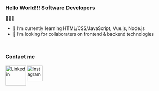 ### Hello World!!! Software Developers
👋👋👋


- 🌱 I’m currently learning HTML/CSS/JavaScript, Vue.js, Node.js
- 👯 I’m looking for collaboraters on frontend & backend technologies

<div>
  <br/>
  <h3 align="left">Contact me</h3>
  <a href="https://www.linkedin.com/in/sametkamgul/" target="_blank">
    <img align="left" alt="Linkedin" width="64px" src="https://content.linkedin.com/content/dam/me/business/en-us/amp/brand-site/v2/bg/LI-Bug.svg.original.svg" />
  </a>
  <a href="https://www.instagram.com/sametkamgul/" target="_blank">
    <img align="left" alt="Instagram" width="50px" src="https://cdn-icons-png.flaticon.com/512/1400/1400845.png" />
  </a>
</div>
